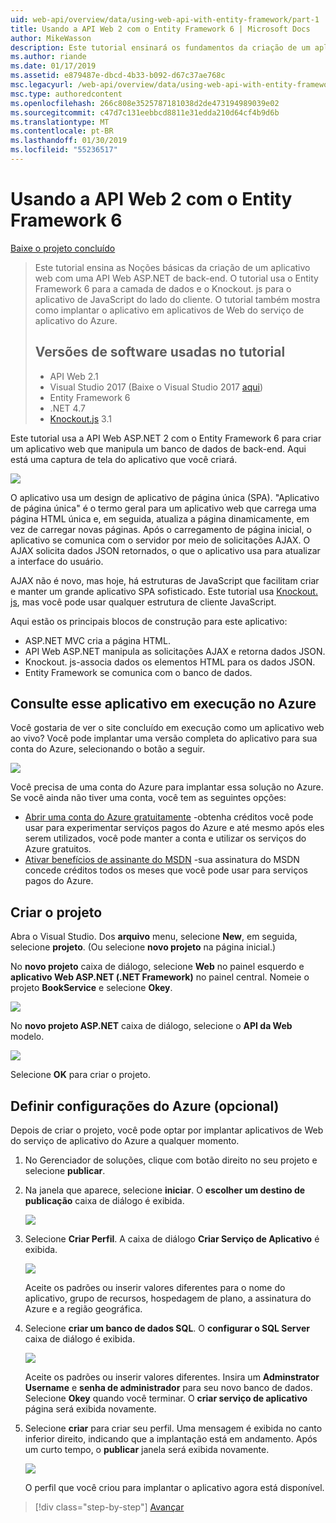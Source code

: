 ```yaml
---
uid: web-api/overview/data/using-web-api-with-entity-framework/part-1
title: Usando a API Web 2 com o Entity Framework 6 | Microsoft Docs
author: MikeWasson
description: Este tutorial ensinará os fundamentos da criação de um aplicativo web com uma API Web ASP.NET de back-end. O tutorial usa o Entity Framework 6 para o layout de dados...
ms.author: riande
ms.date: 01/17/2019
ms.assetid: e879487e-dbcd-4b33-b092-d67c37ae768c
msc.legacyurl: /web-api/overview/data/using-web-api-with-entity-framework/part-1
msc.type: authoredcontent
ms.openlocfilehash: 266c808e3525787181038d2de473194989039e02
ms.sourcegitcommit: c47d7c131eebbcd8811e31edda210d64cf4b9d6b
ms.translationtype: MT
ms.contentlocale: pt-BR
ms.lasthandoff: 01/30/2019
ms.locfileid: "55236517"
---
```

<a name="using-web-api-2-with-entity-framework-6"></a>Usando a API Web 2 com o Entity Framework 6
====================

[Baixe o projeto concluído](https://github.com/MikeWasson/BookService)

> Este tutorial ensina as Noções básicas da criação de um aplicativo web com uma API Web ASP.NET de back-end. O tutorial usa o Entity Framework 6 para a camada de dados e o Knockout. js para o aplicativo de JavaScript do lado do cliente. O tutorial também mostra como implantar o aplicativo em aplicativos de Web do serviço de aplicativo do Azure.
>
> ## <a name="software-versions-used-in-the-tutorial"></a>Versões de software usadas no tutorial
>
> - API Web 2.1
> - Visual Studio 2017 (Baixe o Visual Studio 2017 [aqui](https://visualstudio.microsoft.com/downloads/?utm_medium=microsoft&utm_source=docs.microsoft.com&utm_campaign=button+cta&utm_content=download+vs2017))
> - Entity Framework 6
> - .NET 4.7
> - [Knockout.js](http://knockoutjs.com/) 3.1

Este tutorial usa a API Web ASP.NET 2 com o Entity Framework 6 para criar um aplicativo web que manipula um banco de dados de back-end. Aqui está uma captura de tela do aplicativo que você criará.

[![](part-1/_static/image2.png)](part-1/_static/image1.png)

O aplicativo usa um design de aplicativo de página única (SPA). "Aplicativo de página única" é o termo geral para um aplicativo web que carrega uma página HTML única e, em seguida, atualiza a página dinamicamente, em vez de carregar novas páginas. Após o carregamento de página inicial, o aplicativo se comunica com o servidor por meio de solicitações AJAX. O AJAX solicita dados JSON retornados, o que o aplicativo usa para atualizar a interface do usuário.

AJAX não é novo, mas hoje, há estruturas de JavaScript que facilitam criar e manter um grande aplicativo SPA sofisticado. Este tutorial usa [Knockout. js](http://knockoutjs.com/), mas você pode usar qualquer estrutura de cliente JavaScript.

Aqui estão os principais blocos de construção para este aplicativo:

- ASP.NET MVC cria a página HTML.
- API Web ASP.NET manipula as solicitações AJAX e retorna dados JSON.
- Knockout. js-associa dados os elementos HTML para os dados JSON.
- Entity Framework se comunica com o banco de dados.

## <a name="see-this-app-running-on-azure"></a>Consulte esse aplicativo em execução no Azure

Você gostaria de ver o site concluído em execução como um aplicativo web ao vivo? Você pode implantar uma versão completa do aplicativo para sua conta do Azure, selecionando o botão a seguir.

[![](http://azuredeploy.net/deploybutton.png)](https://azuredeploy.net/?WT.mc_id=deploy_azure_aspnet&repository=https://github.com/tfitzmac/BookService)

Você precisa de uma conta do Azure para implantar essa solução no Azure. Se você ainda não tiver uma conta, você tem as seguintes opções:

- [Abrir uma conta do Azure gratuitamente](https://azure.microsoft.com/pricing/free-trial/?WT.mc_id=A443DD604) -obtenha créditos você pode usar para experimentar serviços pagos do Azure e até mesmo após eles serem utilizados, você pode manter a conta e utilizar os serviços do Azure gratuitos.
- [Ativar benefícios de assinante do MSDN](https://azure.microsoft.com/pricing/member-offers/msdn-benefits-details/?WT.mc_id=A443DD604) -sua assinatura do MSDN concede créditos todos os meses que você pode usar para serviços pagos do Azure.

## <a name="create-the-project"></a>Criar o projeto

Abra o Visual Studio. Dos **arquivo** menu, selecione **New**, em seguida, selecione **projeto**. (Ou selecione **novo projeto** na página inicial.)

No **novo projeto** caixa de diálogo, selecione **Web** no painel esquerdo e **aplicativo Web ASP.NET (.NET Framework)** no painel central. Nomeie o projeto **BookService** e selecione **Okey**.

[![](part-1/_static/image11.png)](part-1/_static/image11.png)

No **novo projeto ASP.NET** caixa de diálogo, selecione o **API da Web** modelo.

[![](part-1/_static/image12.png)](part-1/_static/image12.png)


Selecione **OK** para criar o projeto.

## <a name="configure-azure-settings-optional"></a>Definir configurações do Azure (opcional)

Depois de criar o projeto, você pode optar por implantar aplicativos de Web do serviço de aplicativo do Azure a qualquer momento. 

1. No Gerenciador de soluções, clique com botão direito no seu projeto e selecione **publicar**.

2. Na janela que aparece, selecione **iniciar**. O **escolher um destino de publicação** caixa de diálogo é exibida.

   [![](part-1/_static/image14.png)](part-1/_static/image14.png)

3. Selecione **Criar Perfil**. A caixa de diálogo **Criar Serviço de Aplicativo** é exibida.

   [![](part-1/_static/image15.png)](part-1/_static/image15.png)

   Aceite os padrões ou inserir valores diferentes para o nome do aplicativo, grupo de recursos, hospedagem de plano, a assinatura do Azure e a região geográfica. 

4. Selecione **criar um banco de dados SQL**. O **configurar o SQL Server** caixa de diálogo é exibida. 

   [![](part-1/_static/image16.png)](part-1/_static/image16.png)

   Aceite os padrões ou inserir valores diferentes. Insira um **Adminstrator Username** e **senha de administrador** para seu novo banco de dados. Selecione **Okey** quando você terminar. O **criar serviço de aplicativo** página será exibida novamente.

5. Selecione **criar** para criar seu perfil. Uma mensagem é exibida no canto inferior direito, indicando que a implantação está em andamento. Após um curto tempo, o **publicar** janela será exibida novamente.

    [![](part-1/_static/image17.png)](part-1/_static/image17.png)
   
    O perfil que você criou para implantar o aplicativo agora está disponível. 


> [!div class="step-by-step"]
> [Avançar](part-2.md)
